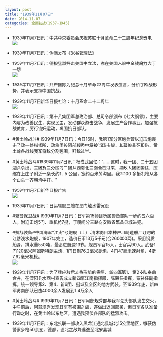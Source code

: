 ```yaml
---
layout: post
title: "1939年11月07日"
date: 2014-11-07
categories: 全面抗战(1937-1945)
---
```


<meta name="referrer" content="no-referrer" />

- 1939年11月7日讯：中共中央委员会庆祝苏联十月革命二十二周年纪念贺电 <br/><img src="https://ww2.sinaimg.cn/large/aca367d8jw1em2t0bhw9sj20860h20u0.jpg" />

- 1939年11月7日讯：伪满发布《米谷管理法》 

- 1939年11月7日讯：德报猛烈抨击美国中立法，称在美国人眼中金钱魔力大于一切 <br/><img src="https://ww1.sinaimg.cn/large/aca367d8jw1em2r9vy7pcj204p0bydgl.jpg" />

- 1939年11月7日讯：共产国际为纪念十月革命22周年发表宣言，分析了欧战形势，并表示支持中国抗战。 

- 1939年11月7日新华日报社论：十月革命二十二周年 <br/><img src="https://ww2.sinaimg.cn/large/aca367d8jw1em2pjl6huyj211f0hcdm0.jpg" />

- 1939年11月7日讯：第十八集团军总政治部、总司令部颁布《七大纲领》，主要内容为改善民生，实现民主，发动群众游击战争，发展生产合作事业，加强抗战教育，厉行锄奸运动，巩固抗日部队。 

- #黄土岭战斗# 1939年11月7日讯：今日16时，我第1军分区炮兵营以迫击炮轰击了敌一处指挥所，敌旅团长阿部规秀中将被当场击毙，其幕僚非死即伤，黄土岭各战线我军将敌分割包围，歼敌过半。 

- #黄土岭战斗#1939年11月7日讯：杨成武回忆：“......这时，我一团、二十五团迎头杀出，三团及三分区的二团从西南北三面合击过来，把敌人团团围住，压缩在上庄子附近一条长约1 . 5 公里，宽约百米的沟里。我军100 多挺机枪从各个山头一齐朝沟中打。" 

- 1939年11月7日新华日报广告 <br/><img src="https://ww2.sinaimg.cn/large/aca367d8jw1em2bob6pz2j20j20dxmz0.jpg" />

- 1939年11月7日讯：日运输舰三艘在虎门触水雷沉没 

- #繁昌保卫战# 1939年11月7日讯：日军第15师团所属警备部队一步约五六百人，附迫击炮5门、重机枪7挺，于晚间分三路向安徽省繁昌县城进犯。 

- #抗战装备#中国海军“江贞”号炮舰（上）:清末向日本神户川崎造船厂订购的江防浅水炮舰，1907年完工，造价日币13万5千元(合260000两)。采用钢质船身，排水量550吨，最高进航速13节。舰员军官15人，士官兵90人。武备1门120毫米阿姆斯特朗主炮，1门日制76.2毫米副炮，4门47毫米速射炮，4挺7.92毫米机枪。 <br/><img src="https://ww1.sinaimg.cn/large/aca367d8jw1em27c217alj20b407ngm2.jpg" />

- 1939年11月7日讯：为了适应敌后斗争形势的需要，新四军第1、第2支队奉命合并，在溧阳县水西村宣告成立新四军江南指挥部，陈毅任指挥，粟裕任副指 挥，统一领导第2、第4、新6团、挺纵及全区的地方武装。至1939年底，新四军苏南部队已由4000余人发展到1.4万余人 

- #黄土岭战斗# 1939年11月7日讯：日军阿部规秀部与我军先头部队发生交火，中午前后，阿部规秀发现日军有被围之虞，遂做出返回部署，但日军各队准备行动之时，在黄土岭以东地区，遭遇我预伏各部队的猛烈攻击。 

- 1939年11月7日讯：东北抗联一部攻入黑龙江通北县城北15公里地区，缴获伪警察步枪50余支，德都，通北之敌均逃逸至北安县城 

